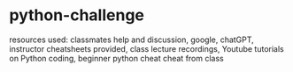 # python-challenge
resources used: classmates help and discussion, google, chatGPT, instructor cheatsheets provided, class lecture recordings, Youtube tutorials on Python coding, beginner python cheat cheat from class
